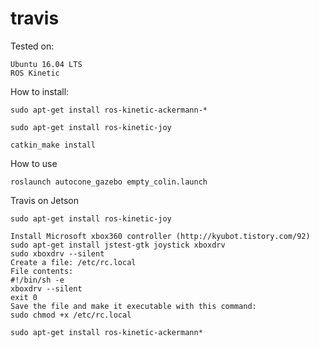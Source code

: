 # travis

Tested on:

    Ubuntu 16.04 LTS
    ROS Kinetic

How to install:

    sudo apt-get install ros-kinetic-ackermann-*
    
    sudo apt-get install ros-kinetic-joy

    catkin_make install

How to use

    roslaunch autocone_gazebo empty_colin.launch

Travis on Jetson

    sudo apt-get install ros-kinetic-joy

    Install Microsoft xbox360 controller (http://kyubot.tistory.com/92)
    sudo apt-get install jstest-gtk joystick xboxdrv
    sudo xboxdrv --silent
    Create a file: /etc/rc.local
    File contents:
    #!/bin/sh -e
    xboxdrv --silent
    exit 0
    Save the file and make it executable with this command:
    sudo chmod +x /etc/rc.local

    sudo apt-get install ros-kinetic-ackermann*
